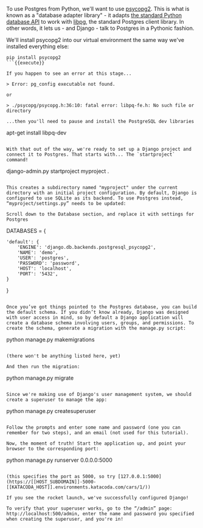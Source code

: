 To use Postgres from Python, we'll want to use [psycopg2](https://www.psycopg.org/). This is what is known as a "database adapter library" - it adapts [the standard Python database API](https://www.python.org/dev/peps/pep-0249/) to work with [libpg](https://www.postgresql.org/docs/current/libpq.html), the standard Postgres client library. In other words, it lets us - and Django - talk to Postgres in a Pythonic fashion.

We'll install psycopg2 into our virtual environment the same way we've installed everything else:

```
pip install psycopg2
```{{execute}}

If you happen to see an error at this stage...

> Error: pg_config executable not found.

or

> ./psycopg/psycopg.h:36:10: fatal error: libpq-fe.h: No such file or directory

...then you'll need to pause and install the PostgreSQL dev libraries

```
apt-get install libpq-dev
```

With that out of the way, we're ready to set up a Django project and connect it to Postgres. That starts with... The `startproject` command!

```
django-admin.py startproject myproject .
```{{execute}}

This creates a subdirectory named "myproject" under the current directory with an initial project configuration. By default, Django is configured to use SQLite as its backend. To use Postgres instead, “myproject/settings.py” needs to be updated:

Scroll down to the Database section, and replace it with settings for Postgres

```
DATABASES = {

    'default': {
        'ENGINE': 'django.db.backends.postgresql_psycopg2',
        'NAME': 'demo',
        'USER': 'postgres',
        'PASSWORD': 'password',
        'HOST': 'localhost',
        'PORT': '5432',
    }
    
}
```

Once you’ve got things pointed to the Postgres database, you can build the default schema. If you didn’t know already, Django was designed with user access in mind, so by default a Django application will create a database schema involving users, groups, and permissions. To create the schema, generate a migration with the manage.py script:

```
python manage.py makemigrations
```{{execute}}

(there won't be anything listed here, yet)

And then run the migration:

```
python manage.py migrate
```{{execute}}

Since we're making use of Django's user management system, we should create a superuser to manage the app:

```
python manage.py createsuperuser
```{{execute}}

Follow the prompts and enter some name and password (one you can remember for two steps), and an email (not used for this tutorial).

Now, the moment of truth! Start the application up, and point your browser to the corresponding port:

```
python manage.py runserver 0.0.0.0:5000
```{{execute}}

(this specifies the port as 5000, so try [127.0.0.1:5000](https://[[HOST_SUBDOMAIN]]-5000-[[KATACODA_HOST]].environments.katacoda.com/cars/1/))

If you see the rocket launch, we've successfully configured Django!

To verify that your superuser works, go to the “/admin” page: http://localhost:500/admin, enter the name and password you specified when creating the superuser, and you're in!

